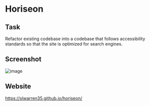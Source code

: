 
# Horiseon

## Task

Refactor existing codebase into a codebase that follows accessibility standards so that the site is optimized for search engines.

## Screenshot

![image](https://user-images.githubusercontent.com/88566519/131379649-0502931b-aa24-4f29-bd30-9326ec856389.png)

## Website

https://slwarren35.github.io/horiseon/
